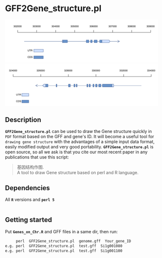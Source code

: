 # GFF2Gene_structure.pl
![+](Plot_gene-Si1g001080.png)
![-](Plot_gene-Si1g001100.png)
## Description
__`GFF2Gene_structure.pl`__ can be used to draw the Gene structure quickly in `PDF` format based on the GFF and gene's ID. It will become a useful tool for `drawing gene structure` with the advantages of a simple input data format, easily modified output and very good portability. __`GFF2Gene_structure.pl`__ is open source, so all we ask is that you cite our most recent paper in any publications that use this script:</br>
> 基因结构作图.</br>
> A tool to draw Gene structure based on perl and R language.</br>


## Dependencies
All __`R`__ versions and __`perl 5`__</br></br>

## Getting started
Put __`Genes_on_Chr.R`__ and GFF files in a same dir, then run:</br>
```
     perl  GFF2Gene_structure.pl  genome.gff  Your_gene_ID
e.g. perl  GFF2Gene_structure.pl  test.gff  Si1g001080
e.g. perl  GFF2Gene_structure.pl  test.gff  Si1g001100
```
</br>
